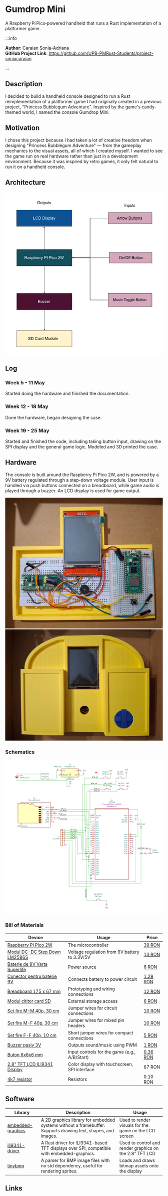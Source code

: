 # Gumdrop Mini
A Raspberry Pi Pico‑powered handheld that runs a Rust implementation of a platformer game.

:::info 

**Author**: Caraian Sonia-Adriana \
**GitHub Project Link**: https://github.com/UPB-PMRust-Students/proiect-soniacaraian

:::

## Description

I decided to build a handheld console designed to run a Rust reimplementation of a platformer game I had originally created in a previous project, "Princess Bubblegum Adventure". Inspired by the game's candy-themed world, I named the console Gumdrop Mini.

## Motivation

I chose this project because I had taken a lot of creative freedom when designing "Princess Bubblegum Adventure" — from the gameplay mechanics to the visual assets, all of which I created myself. I wanted to see the game run on real hardware rather than just in a development environment. Because it was inspired by retro games, it only felt natural to run it on a handheld console.

## Architecture 

![Architecture](architecture-diagram.webp)

## Log

### Week 5 - 11 May
Started doing the hardware and finished the documentation.

### Week 12 - 18 May
Done the hardware, began designing the case.

### Week 19 - 25 May
Started and finished the code, including taking button input, drawing on the SPI display and the general game logic.
Modeled and 3D printed the case.

## Hardware

The console is built around the Raspberry Pi Pico 2W, and is powered by a 9V battery regulated through a step-down voltage module. User input is handled via push buttons connected on a breadboard, while game audio is played through a buzzer. An LCD display is used for game output.

![Hardware](fara-carcasa.webp)
![With case](cu-carcasa.webp)

### Schematics
 
![KiCad schematic](schematics.svg)

### Bill of Materials

| Device | Usage | Price |
|--------|--------|-------|
| [Raspberry Pi Pico 2W](https://www.raspberrypi.com/documentation/microcontrollers/raspberry-pi-pico.html) | The microcontroller | [39 RON](https://www.optimusdigital.ro/ro/placi-raspberry-pi/13327-raspberry-pi-pico-2-w.html?search_query=pico%202w&results=33) |
| [Modul DC-DC Step Down LM2596S](https://www.optimusdigital.ro/ro/surse-coboratoare-reglabile/1108-modul-dc-dc-step-down-lm2596hv.html) | Voltage regulation from 9V battery to 3.3V/5V | [13 RON](https://www.optimusdigital.ro/ro/surse-coboratoare-reglabile/1108-modul-dc-dc-step-down-lm2596hv.html) |
| [Baterie de 9V Varta Superlife](https://www.optimusdigital.ro/ro/baterii-de-9-v-pp3/7554-baterie-de-9v-varta-superlife-6f22.html?search_query=baterie+9V&results=310) | Power source | [6 RON](https://www.optimusdigital.ro/ro/baterii-de-9-v-pp3/7554-baterie-de-9v-varta-superlife-6f22.html?search_query=baterie+9V&results=310) |
| [Conector pentru baterie 9V](https://www.optimusdigital.ro/ro/suporturi-de-baterii/20-conector-pentru-baterie-de-9-v.html?search_query=conector+baterie+9V&results=34) | Connects battery to power circuit | [1.29 RON](https://www.optimusdigital.ro/ro/suporturi-de-baterii/20-conector-pentru-baterie-de-9-v.html?search_query=conector+baterie+9V&results=34) |
| [Breadboard 175 x 67 mm](https://www.optimusdigital.ro/ro/prototipare-breadboard-uri/13244-breadboard-175-x-67-x-9-mm.html?search_query=breadboard&results=128) | Prototyping and wiring connections | [12 RON](https://www.optimusdigital.ro/ro/prototipare-breadboard-uri/13244-breadboard-175-x-67-x-9-mm.html?search_query=breadboard&results=128) |
| [Modul cititor card SD](https://www.optimusdigital.ro/ro/altele/98-modul-cititor-card-sd.html?search_query=cititor+card&results=25) | External storage access | [6 RON](https://www.optimusdigital.ro/ro/altele/98-modul-cititor-card-sd.html?search_query=cititor+card&results=25) |
| [Set fire M-M 40p, 30 cm](https://www.optimusdigital.ro/ro/fire-fire-mufate/882-set-fire-mama-mama-40p-30-cm.html?search_query=fire&results=429) | Jumper wires for circuit connections | [10 RON](https://www.optimusdigital.ro/ro/fire-fire-mufate/882-set-fire-mama-mama-40p-30-cm.html?search_query=fire&results=429) |
| [Set fire M-F 40p, 30 cm](https://www.optimusdigital.ro/ro/fire-fire-mufate/878-set-fire-mama-tata-40p-30-cm.html?search_query=fire&results=429) | Jumper wires for mixed pin headers | [10 RON](https://www.optimusdigital.ro/ro/fire-fire-mufate/878-set-fire-mama-tata-40p-30-cm.html?search_query=fire&results=429) |
| [Set fire F-F 40p, 10 cm](https://www.optimusdigital.ro/ro/fire-fire-mufate/884-set-fire-tata-tata-40p-10-cm.html?search_query=fire&results=429) | Short jumper wires for compact connections | [5 RON](https://www.optimusdigital.ro/ro/fire-fire-mufate/884-set-fire-tata-tata-40p-10-cm.html?search_query=fire&results=429) |
| [Buzzer pasiv 3V](https://www.optimusdigital.ro/ro/audio-buzzere/12247-buzzer-pasiv-de-33v-sau-3v.html?search_query=buzzer&results=63) | Outputs sound/music using PWM | [1 RON](https://www.optimusdigital.ro/ro/audio-buzzere/12247-buzzer-pasiv-de-33v-sau-3v.html?search_query=buzzer&results=63) |
| [Buton 6x6x6 mm](https://www.optimusdigital.ro/ro/butoane-i-comutatoare/1119-buton-6x6x6.html?search_query=butoane&results=190) | Input controls for the game (e.g., A/B/Start) | [0.36 RON](https://www.optimusdigital.ro/ro/butoane-i-comutatoare/1119-buton-6x6x6.html?search_query=butoane&results=190) |
| [2.8" TFT LCD ILI9341 Display](https://www.emag.ro/display-tactil-tft-lcd-2-8-inch-320x240-touchscreen-spi-driver-ili9341-arduino-rx961/pd/DSFJ88YBM/) | Color display with touchscreen, SPI interface | 67 RON |
| [4k7 resistor](https://www.optimusdigital.ro/ro/componente-electronice-rezistoare/849-rezistor-025w-47k.html?gad_source=1&gad_campaignid=19615979487&gbraid=0AAAAADv-p3DpzQivl1HoGD6feRIlY_6Bz&gclid=Cj0KCQjwiqbBBhCAARIsAJSfZkYsCfmMA7yz82mEIl74jerlQXi-1eW7_KELxUh22H8H1Raadj400ZwaAmulEALw_wcB)  | Resistors | 0.10 RON |


## Software

| Library | Description | Usage |
|---------|-------------|-------|
| [embedded-graphics](https://docs.rs/embedded-graphics/latest/embedded_graphics/) | A 2D graphics library for embedded systems without a framebuffer. Supports drawing text, shapes, and images. | Used to render visuals for the game on the LCD screen |
| [ili9341-driver](https://github.com/maciekglowka/lcd-ili9341-spi) | A Rust driver for ILI9341-based TFT displays over SPI, compatible with embedded-graphics. | Used to control and render graphics on the 2.8" TFT LCD |
| [tinybmp](https://docs.rs/tinybmp/latest/tinybmp/) | A parser for BMP image files with no std dependency, useful for rendering sprites. | Loads and draws bitmap assets onto the display |


## Links

